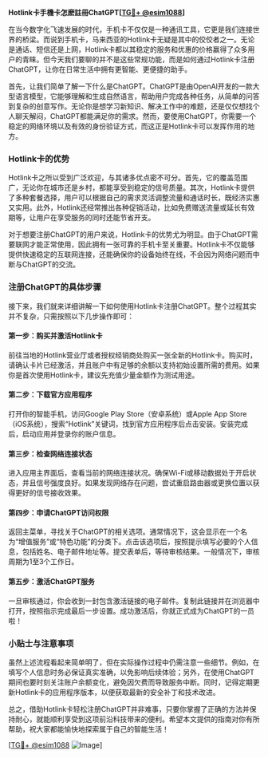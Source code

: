 **Hotlink卡手機卡怎麽註冊ChatGPT[[TG💪+ @esim1088](https://t.me/s/esim1088)]**

在当今数字化飞速发展的时代，手机卡不仅仅是一种通讯工具，它更是我们连接世界的桥梁。而说到手机卡，马来西亚的Hotlink卡无疑是其中的佼佼者之一。无论是通话、短信还是上网，Hotlink卡都以其稳定的服务和优惠的价格赢得了众多用户的青睐。但今天我们要聊的并不是这些常规功能，而是如何通过Hotlink卡注册ChatGPT，让你在日常生活中拥有更智能、更便捷的助手。

首先，让我们简单了解一下什么是ChatGPT。ChatGPT是由OpenAI开发的一款大型语言模型，它能够理解和生成自然语言，帮助用户完成各种任务，从简单的问答到复杂的创意写作。无论你是想学习新知识、解决工作中的难题，还是仅仅想找个人聊天解闷，ChatGPT都能满足你的需求。然而，要使用ChatGPT，你需要一个稳定的网络环境以及有效的身份验证方式，而这正是Hotlink卡可以发挥作用的地方。

### Hotlink卡的优势

Hotlink卡之所以受到广泛欢迎，与其诸多优点密不可分。首先，它的覆盖范围广，无论你在城市还是乡村，都能享受到稳定的信号质量。其次，Hotlink卡提供了多种套餐选择，用户可以根据自己的需求灵活调整流量和通话时长，既经济实惠又实用。此外，Hotlink还经常推出各种促销活动，比如免费赠送流量或延长有效期等，让用户在享受服务的同时还能节省开支。

对于想要注册ChatGPT的用户来说，Hotlink卡的优势尤为明显。由于ChatGPT需要联网才能正常使用，因此拥有一张可靠的手机卡至关重要。Hotlink卡不仅能够提供快速稳定的互联网连接，还能确保你的设备始终在线，不会因为网络问题而中断与ChatGPT的交流。

### 注册ChatGPT的具体步骤

接下来，我们就来详细讲解一下如何使用Hotlink卡注册ChatGPT。整个过程其实并不复杂，只需按照以下几步操作即可：

#### 第一步：购买并激活Hotlink卡

前往当地的Hotlink营业厅或者授权经销商处购买一张全新的Hotlink卡。购买时，请确认卡片已经激活，并且账户中有足够的余额以支持初始设置所需的费用。如果你是首次使用Hotlink卡，建议先充值少量金额作为测试用途。

#### 第二步：下载官方应用程序

打开你的智能手机，访问Google Play Store（安卓系统）或Apple App Store（iOS系统），搜索“Hotlink”关键词，找到官方应用程序后点击安装。安装完成后，启动应用并登录你的账户信息。

#### 第三步：检查网络连接状态

进入应用主界面后，查看当前的网络连接状况。确保Wi-Fi或移动数据处于开启状态，并且信号强度良好。如果发现网络存在问题，尝试重启路由器或更换位置以获得更好的信号接收效果。

#### 第四步：申请ChatGPT访问权限

返回主菜单，寻找关于ChatGPT的相关选项。通常情况下，这会显示在一个名为“增值服务”或“特色功能”的分类下。点击该选项后，按照提示填写必要的个人信息，包括姓名、电子邮件地址等。提交表单后，等待审核结果。一般情况下，审核周期为1至3个工作日。

#### 第五步：激活ChatGPT服务

一旦审核通过，你会收到一封包含激活链接的电子邮件。复制此链接并在浏览器中打开，按照指示完成最后一步设置。成功激活后，你就正式成为ChatGPT的一员啦！

### 小贴士与注意事项

虽然上述流程看起来简单明了，但在实际操作过程中仍需注意一些细节。例如，在填写个人信息时务必保证真实准确，以免影响后续体验；另外，在使用ChatGPT期间也要时刻关注账户余额变化，避免因欠费而导致服务中断。同时，记得定期更新Hotlink卡的应用程序版本，以便获取最新的安全补丁和技术改进。

总之，借助Hotlink卡轻松注册ChatGPT并非难事，只要你掌握了正确的方法并保持耐心，就能顺利享受到这项前沿科技带来的便利。希望本文提供的指南对你有所帮助，祝大家都能愉快地探索属于自己的智能生活！

[[TG💪+ @esim1088](https://t.me/s/esim1088) ![Image](https://i.postimg.cc/4NQfJmqS/Snipaste-2025-05-13-00-14-12.png)]